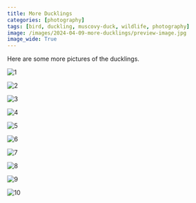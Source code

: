 ```yaml
---
title: More Ducklings
categories: [photography]
tags: [bird, duckling, muscovy-duck, wildlife, photography]
image: /images/2024-04-09-more-ducklings/preview-image.jpg
image_wide: True
---
```


Here are some more pictures of the ducklings.

<a href='javascript:void(0);' name='pic-1'></a>

![1](/images/2024-04-09-more-ducklings/ducklings-1.jpg)
_&nbsp; <a href='{% link photo_info/pi-2024-04-09-ducklings-1.md %}'><i class='fa fa-info-circle' style='font-size: 0.73em;'></i></a>_

<a href='javascript:void(0);' name='pic-2'></a>

![2](/images/2024-04-09-more-ducklings/ducklings-2.jpg)
_&nbsp; <a href='{% link photo_info/pi-2024-04-09-ducklings-2.md %}'><i class='fa fa-info-circle' style='font-size: 0.73em;'></i></a>_

<a href='javascript:void(0);' name='pic-3'></a>

![3](/images/2024-04-09-more-ducklings/ducklings-3.jpg)
_&nbsp; <a href='{% link photo_info/pi-2024-04-09-ducklings-3.md %}'><i class='fa fa-info-circle' style='font-size: 0.73em;'></i></a>_

<a href='javascript:void(0);' name='pic-4'></a>

![4](/images/2024-04-09-more-ducklings/ducklings-4.jpg)
_&nbsp; <a href='{% link photo_info/pi-2024-04-09-ducklings-4.md %}'><i class='fa fa-info-circle' style='font-size: 0.73em;'></i></a>_

<a href='javascript:void(0);' name='pic-5'></a>

![5](/images/2024-04-09-more-ducklings/ducklings-5.jpg)
_&nbsp; <a href='{% link photo_info/pi-2024-04-09-ducklings-5.md %}'><i class='fa fa-info-circle' style='font-size: 0.73em;'></i></a>_

<a href='javascript:void(0);' name='pic-6'></a>

![6](/images/2024-04-09-more-ducklings/ducklings-6.jpg)
_&nbsp; <a href='{% link photo_info/pi-2024-04-09-ducklings-6.md %}'><i class='fa fa-info-circle' style='font-size: 0.73em;'></i></a>_

<a href='javascript:void(0);' name='pic-7'></a>

![7](/images/2024-04-09-more-ducklings/ducklings-7.jpg)
_&nbsp; <a href='{% link photo_info/pi-2024-04-09-ducklings-7.md %}'><i class='fa fa-info-circle' style='font-size: 0.73em;'></i></a>_

<a href='javascript:void(0);' name='pic-8'></a>

![8](/images/2024-04-09-more-ducklings/ducklings-8.jpg)
_&nbsp; <a href='{% link photo_info/pi-2024-04-09-ducklings-8.md %}'><i class='fa fa-info-circle' style='font-size: 0.73em;'></i></a>_

<a href='javascript:void(0);' name='pic-9'></a>

![9](/images/2024-04-09-more-ducklings/ducklings-9.jpg)
_&nbsp; <a href='{% link photo_info/pi-2024-04-09-ducklings-9.md %}'><i class='fa fa-info-circle' style='font-size: 0.73em;'></i></a>_

<a href='javascript:void(0);' name='pic-10'></a>

![10](/images/2024-04-09-more-ducklings/ducklings-10.jpg)
_&nbsp; <a href='{% link photo_info/pi-2024-04-09-ducklings-10.md %}'><i class='fa fa-info-circle' style='font-size: 0.73em;'></i></a>_


